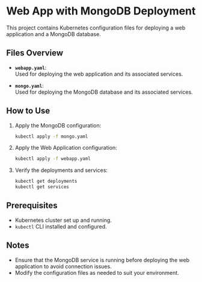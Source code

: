 # Web App with MongoDB Deployment

This project contains Kubernetes configuration files for deploying a web application and a MongoDB database.

## Files Overview

- **`webapp.yaml`**:  
    Used for deploying the web application and its associated services.

- **`mongo.yaml`**:  
    Used for deploying the MongoDB database and its associated services.

## How to Use

1. Apply the MongoDB configuration:
     ```bash
     kubectl apply -f mongo.yaml
     ```

2. Apply the Web Application configuration:
     ```bash
     kubectl apply -f webapp.yaml
     ```

3. Verify the deployments and services:
     ```bash
     kubectl get deployments
     kubectl get services
     ```

## Prerequisites

- Kubernetes cluster set up and running.
- `kubectl` CLI installed and configured.

## Notes

- Ensure that the MongoDB service is running before deploying the web application to avoid connection issues.
- Modify the configuration files as needed to suit your environment.
